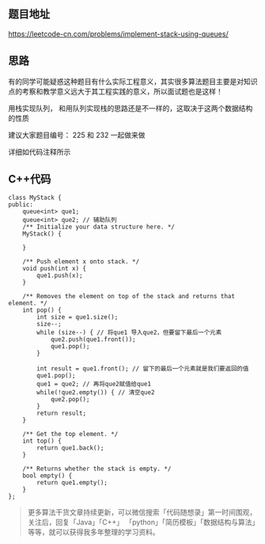## 题目地址 

https://leetcode-cn.com/problems/implement-stack-using-queues/

## 思路 

有的同学可能疑惑这种题目有什么实际工程意义，其实很多算法题目主要是对知识点的考察和教学意义远大于其工程实践的意义，所以面试题也是这样！

用栈实现队列， 和用队列实现栈的思路还是不一样的，这取决于这两个数据结构的性质

建议大家题目编号： 225 和 232 一起做来做

详细如代码注释所示

## C++代码

```
class MyStack {
public:
    queue<int> que1;
    queue<int> que2; // 辅助队列
    /** Initialize your data structure here. */
    MyStack() {

    }

    /** Push element x onto stack. */
    void push(int x) {
        que1.push(x);
    }

    /** Removes the element on top of the stack and returns that element. */
    int pop() {
        int size = que1.size();
        size--;
        while (size--) { // 将que1 导入que2，但要留下最后一个元素
            que2.push(que1.front());
            que1.pop();
        }

        int result = que1.front(); // 留下的最后一个元素就是我们要返回的值
        que1.pop();
        que1 = que2; // 再将que2赋值给que1
        while(!que2.empty()) { // 清空que2
            que2.pop();
        }
        return result;
    }

    /** Get the top element. */
    int top() {
        return que1.back();
    }

    /** Returns whether the stack is empty. */
    bool empty() {
        return que1.empty();
    }
};
```
> 更多算法干货文章持续更新，可以微信搜索「代码随想录」第一时间围观，关注后，回复「Java」「C++」 「python」「简历模板」「数据结构与算法」等等，就可以获得我多年整理的学习资料。

